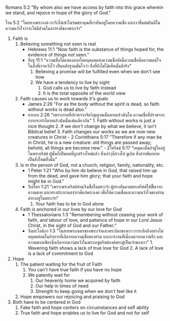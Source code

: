 Romans 5:2 "By whom also we have access by faith into this grace wherein we stand, and rejoice in hope of the glory of God."

โรม 5:2 "โดยทางพระองค์ เราจึงได้เข้าในร่มพระคุณที่เรายืนอยู่โดยความเชื่อ และเราชื่นชมยินดีในความหวังใจว่าจะได้มีส่วนในสง่าราศีของพระเจ้า"

1. Faith is
   1. Believing something not seen is real
      - Hebrews 11:1 "Now faith is the substance of things hoped for, the evidence of things not seen."
      - ฮีบรู 11:1 "ความเชื่อได้แสดงออกโดยบุคคลแห่งความเชื่อบัดนี้ความเชื่อคือความแน่ใจในสิ่งที่เราหวังไว้ เป็นหลักฐานมั่นใจว่า สิ่งที่ยังไม่ได้เห็นนั้นมีจริง"
         1. Believing a promise will be fulfilled even when we don't see how
         2. We have a tendency to live by sight
            1. God calls us to live by faith instead
            2. It is the total opposite of the world view
   2. Faith causes us to work towards it's goals
      - James 2:26 "For as the body without the spirit is dead, so faith without works is dead also."
      - ยากอบ 2:26 "เพราะกายที่ปราศจากจิตวิญญาณนั้นตายแล้วฉันใด ความเชื่อที่ปราศจากการกระทำก็ตายแล้วฉันนั้นเช่นเดียวกัน"
            1. Faith without works is just a nice thought
            2. If we don't change by what we believe, it isn't Biblical belief
            3. Faith changes our works as we are now new creatures in Christ 
                  - 2 Corinthians 5:17 "Therefore if any man be in Christ, he is a new creature: old things are passed away; behold, all things are become new."
                  - 2โครินธ์ 5:17 "เหตุฉะนั้นถ้าผู้ใดอยู่ในพระคริสต์ ผู้นั้นก็เป็นคนที่ถูกสร้างใหม่แล้ว สิ่งเก่าๆก็ล่วงไป ดูเถิด สิ่งสารพัดกลายเป็นสิ่งใหม่ทั้งนั้น"
   3. Is in the person of God, not a church, religion, family, nationality, etc.
      - 1 Peter 1:21 "Who by him do believe in God, that raised him up from the dead, and gave him glory; that your faith and hope might be in God."
      - 1เปโตร 1:21 "เพราะพระคริสต์ท่านจึงเชื่อในพระเจ้า ผู้ทรงบันดาลพระคริสต์ให้ฟื้นจากความตาย และทรงประทานสง่าราศีแก่พระองค์ เพื่อให้ความเชื่อและความหวังใจของท่านดำรงอยู่ในพระเจ้า"
         1. Your faith has to be in God alone
   4. Faith is anchored in our lives by our love for God
      - 1 Thessalonians 1:3 "Remembering without ceasing your work of faith, and labour of love, and patience of hope in our Lord Jesus Christ, in the sight of God and our Father;"
      - 1เธสะโลนิกา 1:3 "ในสายพระเนตรของพระเจ้าและพระบิดาของเรา เราระลึกถึงอย่างไม่หยุดหย่อนในกิจการที่เกิดจากความเชื่อของท่าน และการงานที่เนื่องมาจากความรัก และความพากเพียรซึ่งเกิดจากความหวังในพระเยซูคริสต์องค์พระผู้เป็นเจ้าของเรา"
            1. Wavering faith shows a lack of true love for God
            2. A lack of love is a lack of commitment to God
2. Hope
   1. The patient waiting for the fruit of Faith
      1. You can't have true faith if you have no hope
      2. We patently wait for 
         1. Our heavenly home we acquired by faith
         2. Our help in times of need
         3. Strength to keep going when we don't feel like it
   2. Hope empowers our rejoicing and praising to God
3. Both have to be centered in God
   1. Fake faith and hope centers on circumstances and self ability
   2. True faith and hope enables us to live for God and not for self